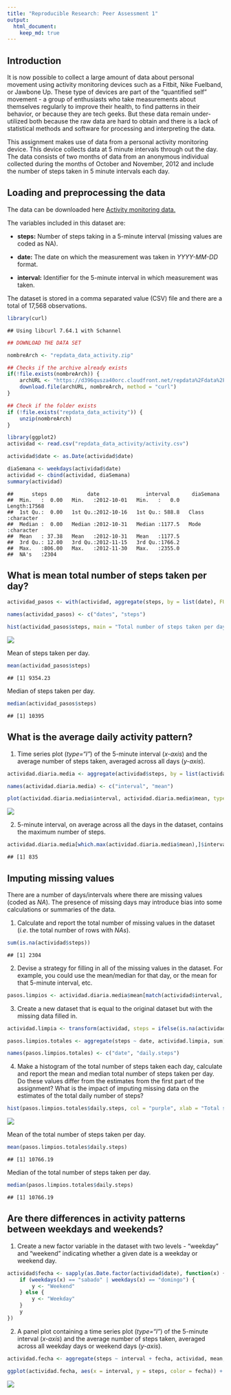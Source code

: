 ```yaml
---
title: "Reproducible Research: Peer Assessment 1"
output: 
  html_document:
    keep_md: true
---
```

## Introduction

It is now possible to collect a large amount of data about personal movement using activity monitoring devices such as a Fitbit, Nike Fuelband, or Jawbone Up. These type of devices are part of the “quantified self” movement - a group of enthusiasts who take measurements about themselves regularly to improve their health, to find patterns in their behavior, or because they are tech geeks. But these data remain under-utilized both because the raw data are hard to obtain and there is a lack of statistical methods and software for processing and interpreting the data.

This assignment makes use of data from a personal activity monitoring device. This device collects data at 5 minute intervals through out the day. The data consists of two months of data from an anonymous individual collected during the months of October and November, 2012 and include the number of steps taken in 5 minute intervals each day.


## Loading and preprocessing the data

The data can be downloaded here [Activity monitoring data.](https://d396qusza40orc.cloudfront.net/repdata%2Fdata%2Factivity.zip)

The variables included in this dataset are:

- **steps:** Number of steps taking in a 5-minute interval (missing values are coded as NA).

- **date:** The date on which the measurement was taken in *YYYY-MM-DD* format.

- **interval:** Identifier for the 5-minute interval in which measurement was taken.

The dataset is stored in a comma separated value (CSV) file and there are a total of 17,568 observations.


```r
library(curl)
```

```
## Using libcurl 7.64.1 with Schannel
```

```r
## DOWNLOAD THE DATA SET

nombreArch <- "repdata_data_activity.zip"

## Checks if the archive already exists
if(!file.exists(nombreArch)) {
    archURL <- "https://d396qusza40orc.cloudfront.net/repdata%2Fdata%2Factivity.zip"
    download.file(archURL, nombreArch, method = "curl")
}

## Check if the folder exists
if (!file.exists("repdata_data_activity")) {
    unzip(nombreArch)
}
```


```r
library(ggplot2)
actividad <- read.csv("repdata_data_activity/activity.csv")

actividad$date <- as.Date(actividad$date)

diaSemana <- weekdays(actividad$date)
actividad <- cbind(actividad, diaSemana)
summary(actividad)
```

```
##      steps             date               interval       diaSemana        
##  Min.   :  0.00   Min.   :2012-10-01   Min.   :   0.0   Length:17568      
##  1st Qu.:  0.00   1st Qu.:2012-10-16   1st Qu.: 588.8   Class :character  
##  Median :  0.00   Median :2012-10-31   Median :1177.5   Mode  :character  
##  Mean   : 37.38   Mean   :2012-10-31   Mean   :1177.5                     
##  3rd Qu.: 12.00   3rd Qu.:2012-11-15   3rd Qu.:1766.2                     
##  Max.   :806.00   Max.   :2012-11-30   Max.   :2355.0                     
##  NA's   :2304
```

## What is mean total number of steps taken per day?


```r
actividad_pasos <- with(actividad, aggregate(steps, by = list(date), FUN = sum, na.rm = T))

names(actividad_pasos) <- c("dates", "steps")

hist(actividad_pasos$steps, main = "Total number of steps taken per day", xlab = "Total steps taken per day", col = "red", ylim = c(0, 20), breaks = seq(0, 25000, by = 2500))
```

![](PA1_template_files/figure-html/unnamed-chunk-3-1.png)<!-- -->

Mean of steps taken per day.


```r
mean(actividad_pasos$steps)
```

```
## [1] 9354.23
```
Median of steps taken per day.

```r
median(actividad_pasos$steps)
```

```
## [1] 10395
```
## What is the average daily activity pattern?

1. Time series plot (*type=“l”*) of the 5-minute interval (*x-axis*) and the average number of steps taken, averaged across all days (*y-axis*).


```r
actividad.diaria.media <- aggregate(actividad$steps, by = list(actividad$interval), FUN = mean, na.rm = T)

names(actividad.diaria.media) <- c("interval", "mean")

plot(actividad.diaria.media$interval, actividad.diaria.media$mean, type = "l", xlab = "Intevral", ylab = "Average number of steps", main = "Average number of steps per interval")
```

![](PA1_template_files/figure-html/unnamed-chunk-6-1.png)<!-- -->

2. 5-minute interval, on average across all the days in the dataset, contains the maximum number of steps.


```r
actividad.diaria.media[which.max(actividad.diaria.media$mean),]$interval
```

```
## [1] 835
```

## Imputing missing values

There are a number of days/intervals where there are missing values (coded as *NA*). The presence of missing days may introduce bias into some calculations or summaries of the data.

1. Calculate and report the total number of missing values in the dataset (*i.e*. the total number of rows with *NAs*).


```r
sum(is.na(actividad$steps))
```

```
## [1] 2304
```

2. Devise a strategy for filling in all of the missing values in the dataset. For example, you could use the mean/median for that day, or the mean for that 5-minute interval, etc.


```r
pasos.limpios <- actividad.diaria.media$mean[match(actividad$interval, actividad.diaria.media$interval)]
```

3. Create a new dataset that is equal to the original dataset but with the missing data filled in.


```r
actividad.limpia <- transform(actividad, steps = ifelse(is.na(actividad$steps), yes = pasos.limpios, no = actividad$steps))

pasos.limpios.totales <- aggregate(steps ~ date, actividad.limpia, sum)

names(pasos.limpios.totales) <- c("date", "daily.steps")
```

4. Make a histogram of the total number of steps taken each day, calculate and report the mean and median total number of steps taken per day. Do these values differ from the estimates from the first part of the assignment? What is the impact of imputing missing data on the estimates of the total daily number of steps?


```r
hist(pasos.limpios.totales$daily.steps, col = "purple", xlab = "Total stpes per day", ylim = c(0, 30), main = "Total number of steps taken each day", breaks = seq(0, 25000, by = 2500))
```

![](PA1_template_files/figure-html/unnamed-chunk-11-1.png)<!-- -->

Mean of the total number of steps taken per day.


```r
mean(pasos.limpios.totales$daily.steps)
```

```
## [1] 10766.19
```
Median of the total number of steps taken per day.

```r
median(pasos.limpios.totales$daily.steps)
```

```
## [1] 10766.19
```

## Are there differences in activity patterns between weekdays and weekends?

1. Create a new factor variable in the dataset with two levels - “weekday” and “weekend” indicating whether a given date is a weekday or weekend day.


```r
actividad$fecha <- sapply(as.Date.factor(actividad$date), function(x) {
    if (weekdays(x) == "sabado" | weekdays(x) == "domingo") {
        y <- "Weekend"
    } else {
        y <- "Weekday"
    }
    y
})
```

2. A panel plot containing a time series plot (*type=“l”*) of the 5-minute interval (*x-axis*) and the average number of steps taken, averaged across all weekday days or weekend days (*y-axis*).


```r
actividad.fecha <- aggregate(steps ~ interval + fecha, actividad, mean, na.rm = T)

ggplot(actividad.fecha, aes(x = interval, y = steps, color = fecha)) + geom_line() + labs(title = "Average daily stpes by date type", x = "Interval", y = "Average number of steps") + facet_wrap(~ fecha, ncol= 1, nrow = 2)
```

![](PA1_template_files/figure-html/unnamed-chunk-15-1.png)<!-- -->

